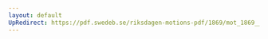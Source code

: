 ```yaml
---
layout: default
UpRedirect: https://pdf.swedeb.se/riksdagen-motions-pdf/1869/mot_1869__ak__00260/mot_1869__ak__00260_002.pdf
---
```

